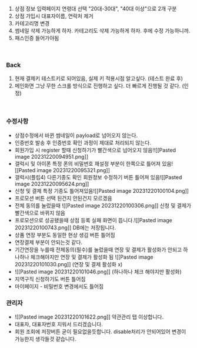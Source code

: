 
1. 상점 정보 입력페이지 연령대 선택 "20대-30대", "40대 이상"으로 2개 구분
2. 상점 가입시 대표자이름, 연락처 제거
3. 카테고리명 변경
4. 썸네일 삭제 가능하게 하자. 카테고리도 삭제 가능하게 하자. 후에 수정 가능하니까.
5. 패스인증 들어가야됨

<br>

### Back
1. 현재 결제키 테스트키로 되어있음, 실제 키 적용시점 알고싶다. (테스트 완료 후)
2. 메인화면 그냥 무한 스크롤 방식으로 진행하고 싶다. 더 빠르게 진행될 것 같다. (인정)

<br>

### 수정사항
- 상점수정에서 바뀐 썸네일이 payload로 넘어오지 않는다.
- 인증번호 발송 후 인증번호 확인 과정이 제대로 처리되지 않는다.
- 회원가입 시 register 할때 신청하기가 빨간색으로 넘어오지 않음!![[Pasted image 20231220094951.png]]
- 갤럭시 및 아이폰 특정 폰의 비밀번호 재설정 부분이 한쪽으로 틀어져 있음![[Pasted image 20231220095321.png]]
- 갤럭시(플립4) 다른기종도 확인 회원정보 수정하기 버튼 틀어져 있음![[Pasted image 20231220095624.png]]
- 신청 및 결제 특정 기종도 틀어져있음![[Pasted image 20231220100104.png]]
- 프로모션 버튼 선택 된건지 안된건지 모르겠음
- 전체 동의를 눌렀을때 ![[Pasted image 20231220100306.png]] 신청 및 결제가 빨간색으로 바뀌지 않음
- 프로모션으로 성공됐을때 상점 등록 실패 화면이 뜹니다.![[Pasted image 20231220100743.png]] DB에는 저장됩니다.
- 상품 연장 부분도 동일한 현상 생김 버튼 틀어짐
- 연장결제 부분이 안되는것 같다.
- 기간연장을 누를때 전체동의(필수)를 눌렀을때 연장 및 결제가 활성화가 안되고 하나하나 체크해야지만 연장 및 결제가 활성화 됨 ![[Pasted image 20231220101030.png]] (연장 및 결제 활성화 x)
- ![[Pasted image 20231220101046.png]] (하나하나 체크 해야지만 활성화)
- 지역구직 신청하기도 버튼 틀어짐
- 마이페이지 - 비밀번호 변경에서도 틀어짐

### 관리자
- ![[Pasted image 20231220101622.png]] 약관관리 탭 이상합니다.
- 대표자, 대표자번호 지워서 드리겠습니다.
- 회원 조회에 저장버튼 굳이 필요없을듯합니다. disable처리가 안되어있어 변경이 가능한지 생각들것 같습니다.
